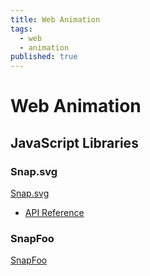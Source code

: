 ```yaml
---
title: Web Animation
tags:
  - web
  - animation
published: true
---
```


# Web Animation

## JavaScript Libraries

### Snap.svg

[Snap.svg](http://snapsvg.io/)

* [API Reference](http://snapsvg.io/docs/)


### SnapFoo

[SnapFoo](http://yuschick.github.io/SnapFoo/)